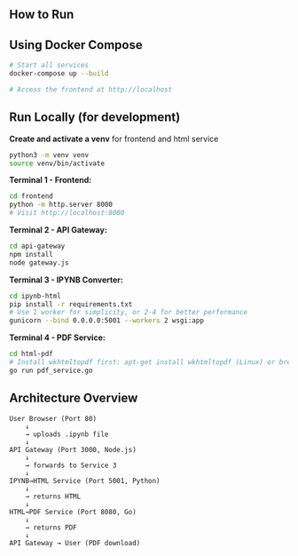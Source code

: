 ## How to Run

## Using Docker Compose 
```bash
# Start all services
docker-compose up --build

# Access the frontend at http://localhost
```

## Run Locally (for development)

**Create and activate a venv**
for frontend and html service
```bash
python3 -m venv venv
source venv/bin/activate
```

**Terminal 1 - Frontend:**
```bash
cd frontend
python -m http.server 8000
# Visit http://localhost:8000
```

**Terminal 2 - API Gateway:**
```bash
cd api-gateway
npm install
node gateway.js
```

**Terminal 3 - IPYNB Converter:**
```bash
cd ipynb-html
pip install -r requirements.txt
# Use 1 worker for simplicity, or 2-4 for better performance
gunicorn --bind 0.0.0.0:5001 --workers 2 wsgi:app
```

**Terminal 4 - PDF Service:**
```bash
cd html-pdf
# Install wkhtmltopdf first: apt-get install wkhtmltopdf (Linux) or brew install wkhtmltopdf (Mac)
go run pdf_service.go
```

## Architecture Overview

```
User Browser (Port 80)
    ↓
    → uploads .ipynb file
    ↓
API Gateway (Port 3000, Node.js)
    ↓
    → forwards to Service 3
    ↓
IPYNB→HTML Service (Port 5001, Python)
    ↓
    → returns HTML
    ↓
HTML→PDF Service (Port 8080, Go)
    ↓
    → returns PDF
    ↓
API Gateway → User (PDF download)
```
